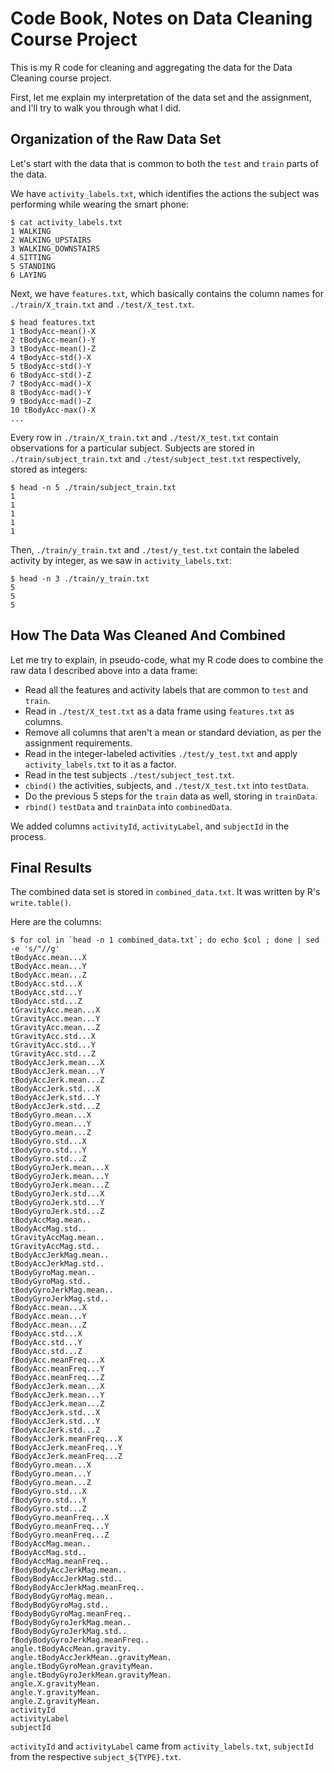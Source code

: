 # Code Book, Notes on Data Cleaning Course Project

This is my R code for cleaning and aggregating the data for the
Data Cleaning course project.

First, let me explain my interpretation of the data set and the
assignment, and I'll try to walk you through what I did.

## Organization of the Raw Data Set

Let's start with the data that is common to both the `test` and
`train` parts of the data.

We have `activity_labels.txt`, which identifies the actions the
subject was performing while wearing the smart phone:

```
$ cat activity_labels.txt
1 WALKING
2 WALKING_UPSTAIRS
3 WALKING_DOWNSTAIRS
4 SITTING
5 STANDING
6 LAYING
```

Next, we have `features.txt`, which basically contains the column
names for `./train/X_train.txt` and `./test/X_test.txt`.

```
$ head features.txt
1 tBodyAcc-mean()-X
2 tBodyAcc-mean()-Y
3 tBodyAcc-mean()-Z
4 tBodyAcc-std()-X
5 tBodyAcc-std()-Y
6 tBodyAcc-std()-Z
7 tBodyAcc-mad()-X
8 tBodyAcc-mad()-Y
9 tBodyAcc-mad()-Z
10 tBodyAcc-max()-X
...
```

Every row in `./train/X_train.txt` and `./test/X_test.txt` contain
observations for a particular subject.  Subjects are stored in
`./train/subject_train.txt` and `./test/subject_test.txt`
respectively, stored as integers:

```
$ head -n 5 ./train/subject_train.txt
1
1
1
1
1
```

Then, `./train/y_train.txt` and `./test/y_test.txt` contain the
labeled activity by integer, as we saw in `activity_labels.txt`:

```
$ head -n 3 ./train/y_train.txt
5
5
5
```


## How The Data Was Cleaned And Combined

Let me try to explain, in pseudo-code, what my R code does to
combine the raw data I described above into a data frame:

* Read all the features and activity labels that are common to `test` and `train`.
* Read in `./test/X_test.txt` as a data frame using `features.txt` as columns.
* Remove all columns that aren't a mean or standard deviation, as per the assignment requirements.
* Read in the integer-labeled activities `./test/y_test.txt` and apply `activity_labels.txt` to it as a factor.
* Read in the test subjects `./test/subject_test.txt`.
* `cbind()` the activities, subjects, and `./test/X_test.txt` into `testData`.
* Do the previous 5 steps for the `train` data as well, storing in `trainData`.
* `rbind()` `testData` and `trainData` into `combinedData`.

We added columns `activityId`, `activityLabel`, and `subjectId` in the process.

## Final Results

The combined data set is stored in `combined_data.txt`.  It was
written by R's `write.table()`.

Here are the columns:

```
$ for col in `head -n 1 combined_data.txt`; do echo $col ; done | sed -e 's/"//g'
tBodyAcc.mean...X
tBodyAcc.mean...Y
tBodyAcc.mean...Z
tBodyAcc.std...X
tBodyAcc.std...Y
tBodyAcc.std...Z
tGravityAcc.mean...X
tGravityAcc.mean...Y
tGravityAcc.mean...Z
tGravityAcc.std...X
tGravityAcc.std...Y
tGravityAcc.std...Z
tBodyAccJerk.mean...X
tBodyAccJerk.mean...Y
tBodyAccJerk.mean...Z
tBodyAccJerk.std...X
tBodyAccJerk.std...Y
tBodyAccJerk.std...Z
tBodyGyro.mean...X
tBodyGyro.mean...Y
tBodyGyro.mean...Z
tBodyGyro.std...X
tBodyGyro.std...Y
tBodyGyro.std...Z
tBodyGyroJerk.mean...X
tBodyGyroJerk.mean...Y
tBodyGyroJerk.mean...Z
tBodyGyroJerk.std...X
tBodyGyroJerk.std...Y
tBodyGyroJerk.std...Z
tBodyAccMag.mean..
tBodyAccMag.std..
tGravityAccMag.mean..
tGravityAccMag.std..
tBodyAccJerkMag.mean..
tBodyAccJerkMag.std..
tBodyGyroMag.mean..
tBodyGyroMag.std..
tBodyGyroJerkMag.mean..
tBodyGyroJerkMag.std..
fBodyAcc.mean...X
fBodyAcc.mean...Y
fBodyAcc.mean...Z
fBodyAcc.std...X
fBodyAcc.std...Y
fBodyAcc.std...Z
fBodyAcc.meanFreq...X
fBodyAcc.meanFreq...Y
fBodyAcc.meanFreq...Z
fBodyAccJerk.mean...X
fBodyAccJerk.mean...Y
fBodyAccJerk.mean...Z
fBodyAccJerk.std...X
fBodyAccJerk.std...Y
fBodyAccJerk.std...Z
fBodyAccJerk.meanFreq...X
fBodyAccJerk.meanFreq...Y
fBodyAccJerk.meanFreq...Z
fBodyGyro.mean...X
fBodyGyro.mean...Y
fBodyGyro.mean...Z
fBodyGyro.std...X
fBodyGyro.std...Y
fBodyGyro.std...Z
fBodyGyro.meanFreq...X
fBodyGyro.meanFreq...Y
fBodyGyro.meanFreq...Z
fBodyAccMag.mean..
fBodyAccMag.std..
fBodyAccMag.meanFreq..
fBodyBodyAccJerkMag.mean..
fBodyBodyAccJerkMag.std..
fBodyBodyAccJerkMag.meanFreq..
fBodyBodyGyroMag.mean..
fBodyBodyGyroMag.std..
fBodyBodyGyroMag.meanFreq..
fBodyBodyGyroJerkMag.mean..
fBodyBodyGyroJerkMag.std..
fBodyBodyGyroJerkMag.meanFreq..
angle.tBodyAccMean.gravity.
angle.tBodyAccJerkMean..gravityMean.
angle.tBodyGyroMean.gravityMean.
angle.tBodyGyroJerkMean.gravityMean.
angle.X.gravityMean.
angle.Y.gravityMean.
angle.Z.gravityMean.
activityId
activityLabel
subjectId
```

`activityId` and `activityLabel` came from `activity_labels.txt`,
`subjectId` from the respective `subject_${TYPE}.txt`.
